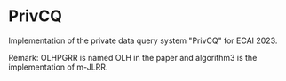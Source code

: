 # PrivCQ
Implementation of the private data query system "PrivCQ" for ECAI 2023.

Remark: OLHPGRR is named OLH in the paper and algorithm3 is the implementation of m-JLRR.

